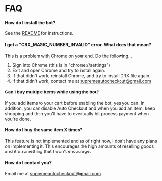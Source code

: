 FAQ
===

#### How do I install the bot?

See the [README](README.md) for instructions. 


#### I get a "CRX_MAGIC_NUMBER_INVALID" error. What does that mean?

This is a problem with Chrome on your end. Do the following...

1. Sign into Chrome (this is in "chrome://settings")
2. Exit and open Chrome and try to install again.
3. If that didn't work, reinstall Chrome, and try to install CRX file again. 
4. If that didn't work, contact me at supremeautocheckout@gmail.com


#### Can I buy multiple items while using the bot?

If you add items to your cart before enabling the bot, yes you can. In addition, you can disable Auto Checkout and when you add an item, keep shopping and then you'll have to eventually hit process payment when you're done. 


#### How do I buy the same item X times?

This feature is not implemented and as of right now, I don't have any plans on implementing it. This encourages the high amounts of reselling goods and it's something that I won't encourage.


#### How do I contact you?

Email me at supremeautocheckout@gmail.com



